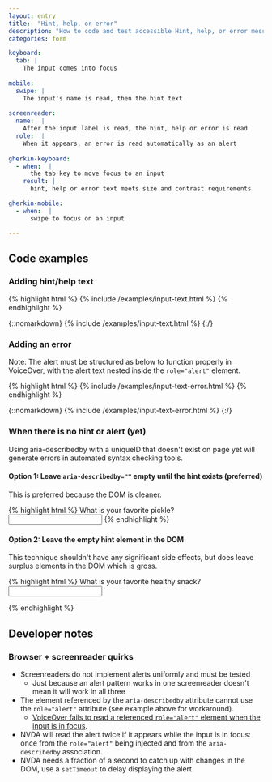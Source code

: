 ```yaml
---
layout: entry
title:  "Hint, help, or error"
description: "How to code and test accessible Hint, help, or error messages for the Web"
categories: form

keyboard:
  tab: |
    The input comes into focus
      
mobile:
  swipe: |
    The input's name is read, then the hint text
    
screenreader:
  name:  |
    After the input label is read, the hint, help or error is read
  role:  |
    When it appears, an error is read automatically as an alert
    
gherkin-keyboard: 
  - when:  |
      the tab key to move focus to an input
    result: |
      hint, help or error text meets size and contrast requirements

gherkin-mobile:
  - when:  |
      swipe to focus on an input

---
```

## Code examples

### Adding hint/help text

{% highlight html %}
{% include /examples/input-text.html %}
{% endhighlight %}

{::nomarkdown}
<example>
{% include /examples/input-text.html %}
</example>
{:/}

### Adding an error

Note: The alert must be structured as below to function properly in VoiceOver, with the alert text nested inside the `role="alert"` element.

{% highlight html %}
{% include /examples/input-text-error.html %}
{% endhighlight %}

{::nomarkdown}
<example>
{% include /examples/input-text-error.html %}
</example>
{:/}

### When there is no hint or alert (yet)

Using aria-describedby with a uniqueID that doesn't exist on page yet will generate errors in automated syntax checking tools.

#### Option 1: Leave `aria-describedby=""` empty until the hint exists (preferred)

This is preferred because the DOM is cleaner.

{% highlight html %}
<label for="favorite-pickle">
  What is your favorite pickle?
</label>
<input type="text"
       id="favorite-pickle"
       aria-describedby="">
       <!-- Leave aria-describedby empty unless the hint exists -->
{% endhighlight %}

#### Option 2: Leave the empty hint element in the DOM

This technique shouldn't have any significant side effects, but does leave surplus elements in the DOM which is gross.

{% highlight html %}
<label for="favorite-snack">
  What is your favorite healthy snack?
</label>
<input type="text"
       id="favorite-snack"
       aria-describedby="hint-favorite-snack">
<div class="hint" id="hint-favorite-snack">
  <!-- Leave the hint element empty -->
</div>
{% endhighlight %}

## Developer notes

### Browser + screenreader quirks

- Screenreaders do not implement alerts uniformly and must be tested
  - Just because an alert pattern works in one screenreader doesn't mean it will work in all three
- The element referenced by the `aria-describedby` attribute cannot use the `role="alert"` attribute (see example above for workaround). 
  - [VoiceOver fails to read a referenced `role="alert"` element when the input is in focus](https://a11ysupport.io/tests/tech__aria__aria-describedby-with-role-alert).
- NVDA will read the alert twice if it appears while the input is in focus: once from the `role="alert"` being injected and from the `aria-describedby` association.
- NVDA needs a fraction of a second to catch up with changes in the DOM, use a `setTimeout` to delay displaying the alert


